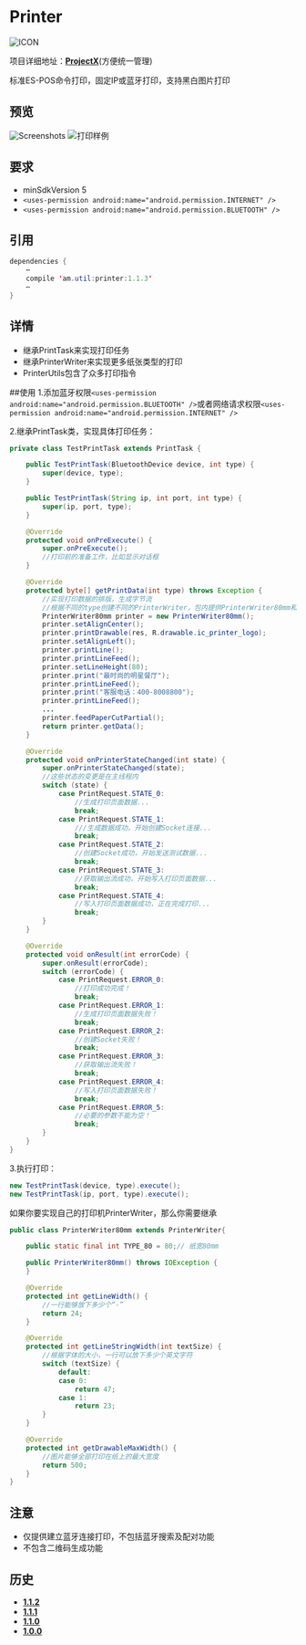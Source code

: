 # Printer
![ICON](https://github.com/AlexMofer/ProjectX/blob/master/printer/icon.png)

项目详细地址：[**ProjectX**](https://github.com/AlexMofer/ProjectX/tree/master/printer)(方便统一管理)

标准ES-POS命令打印，固定IP或蓝牙打印，支持黑白图片打印
## 预览
![Screenshots](https://github.com/AlexMofer/ProjectX/blob/master/printer/screenshot.png)
![打印样例](https://github.com/AlexMofer/ProjectX/blob/master/printer/printer_example.jpg)
## 要求
- minSdkVersion 5
- ```<uses-permission android:name="android.permission.INTERNET" />```
- ```<uses-permission android:name="android.permission.BLUETOOTH" />```

## 引用
```java
dependencies {
    ⋯
    compile 'am.util:printer:1.1.3'
    ⋯
}
```
## 详情
- 继承PrintTask来实现打印任务
- 继承PrinterWriter来实现更多纸张类型的打印
- PrinterUtils包含了众多打印指令

##使用
1.添加蓝牙权限```<uses-permission android:name="android.permission.BLUETOOTH" />```或者网络请求权限```<uses-permission android:name="android.permission.INTERNET" />```

2.继承PrintTask类，实现具体打印任务：
```java
private class TestPrintTask extends PrintTask {

    public TestPrintTask(BluetoothDevice device, int type) {
        super(device, type);
    }

    public TestPrintTask(String ip, int port, int type) {
        super(ip, port, type);
    }

    @Override
    protected void onPreExecute() {
        super.onPreExecute();
        //打印前的准备工作，比如显示对话框
    }

    @Override
    protected byte[] getPrintData(int type) throws Exception {
        //实现打印数据的排版，生成字节流
        //根据不同的type创建不同的PrinterWriter，包内提供PrinterWriter80mm和PrinterWriter58mm，对应的是80mm小票打印机及58mm小票打印机。也可以自己创建PrinterWriter
        PrinterWriter80mm printer = new PrinterWriter80mm();
        printer.setAlignCenter();
        printer.printDrawable(res, R.drawable.ic_printer_logo);
        printer.setAlignLeft();
        printer.printLine();
        printer.printLineFeed();
        printer.setLineHeight(80);
        printer.print("最时尚的明星餐厅");
        printer.printLineFeed();
        printer.print("客服电话：400-8008800");
        printer.printLineFeed();
        ...
        printer.feedPaperCutPartial();
        return printer.getData();
    }

    @Override
    protected void onPrinterStateChanged(int state) {
        super.onPrinterStateChanged(state);
        //这些状态的变更是在主线程内
        switch (state) {
            case PrintRequest.STATE_0:
                //生成打印页面数据...
                break;
            case PrintRequest.STATE_1:
                ///生成数据成功，开始创建Socket连接...
                break;
            case PrintRequest.STATE_2:
                //创建Socket成功，开始发送测试数据...
                break;
            case PrintRequest.STATE_3:
                //获取输出流成功，开始写入打印页面数据...
                break;
            case PrintRequest.STATE_4:
                //写入打印页面数据成功，正在完成打印...
                break;
        }
    }

    @Override
    protected void onResult(int errorCode) {
        super.onResult(errorCode);
        switch (errorCode) {
            case PrintRequest.ERROR_0:
                //打印成功完成！
                break;
            case PrintRequest.ERROR_1:
                //生成打印页面数据失败！
                break;
            case PrintRequest.ERROR_2:
                //创建Socket失败！
                break;
            case PrintRequest.ERROR_3:
                //获取输出流失败！
                break;
            case PrintRequest.ERROR_4:
                //写入打印页面数据失败！
                break;
            case PrintRequest.ERROR_5:
                //必要的参数不能为空！
                break;
        }
    }
}
```

3.执行打印：
```java
new TestPrintTask(device, type).execute();
new TestPrintTask(ip, port, type).execute();
```

如果你要实现自己的打印机PrinterWriter，那么你需要继承
```java
public class PrinterWriter80mm extends PrinterWriter{

    public static final int TYPE_80 = 80;// 纸宽80mm

    public PrinterWriter80mm() throws IOException {
    }

    @Override
    protected int getLineWidth() {
        //一行能够放下多少个“-”
        return 24;
    }

    @Override
    protected int getLineStringWidth(int textSize) {
        //根据字体的大小，一行可以放下多少个英文字符
        switch (textSize) {
            default:
            case 0:
                return 47;
            case 1:
                return 23;
        }
    }

    @Override
    protected int getDrawableMaxWidth() {
        //图片能够全部打印在纸上的最大宽度
        return 500;
    }
}
```

## 注意
- 仅提供建立蓝牙连接打印，不包括蓝牙搜索及配对功能
- 不包含二维码生成功能

## 历史
- [**1.1.2**](https://bintray.com/alexmofer/maven/Printer/1.1.2)
- [**1.1.1**](https://bintray.com/alexmofer/maven/Printer/1.1.1)
- [**1.1.0**](https://bintray.com/alexmofer/maven/Printer/1.1.0)
- [**1.0.0**](https://bintray.com/alexmofer/maven/Printer/1.0.0)
